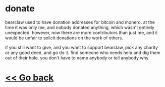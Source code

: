 # donate

bearclaw used to have donation addresses for bitcoin and monero. at the time it was only me, and nobody donated anything, which wasn't entirely unexpected. however, now there are more contributors than just me, and it would be unfair to solicit donations on the work of others.

if you still want to give, and you want to support bearclaw, pick any charity or any good deed, and go do it. find someone who needs help and dig them out of their hole. you don't have to name anybody or tell anybody why. 

# [<< Go back](https://github.com/donuts-are-good/bearclaw/blob/master/markdown/README.md)